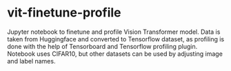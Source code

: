 # vit-finetune-profile

Jupyter notebook to finetune and profile Vision Transformer model. Data is taken from Huggingface and converted to Tensorflow dataset, as profiling is done with the help of Tensorboard and Tensorflow profiling plugin. Notebook uses CIFAR10, but other datasets can be used by adjusting image and label names.
